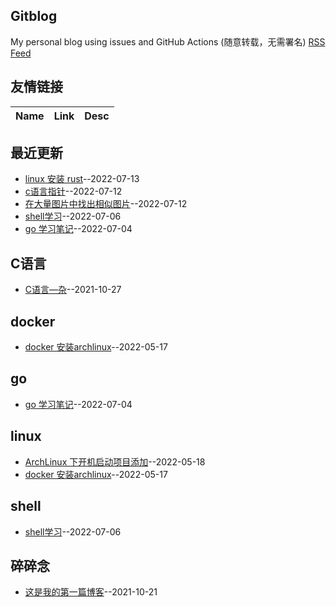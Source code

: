 ## Gitblog
My personal blog using issues and GitHub Actions (随意转载，无需署名)
[RSS Feed](https://raw.githubusercontent.com/zhizunbao84/mygitblog/master/feed.xml)
## 友情链接
| Name | Link | Desc | 
 | ---- | ---- | ---- |
## 最近更新
- [linux 安装 rust](https://github.com/zhizunbao84/mygitblog/issues/11)--2022-07-13
- [c语言指针](https://github.com/zhizunbao84/mygitblog/issues/10)--2022-07-12
- [在大量图片中找出相似图片](https://github.com/zhizunbao84/mygitblog/issues/9)--2022-07-12
- [shell学习](https://github.com/zhizunbao84/mygitblog/issues/8)--2022-07-06
- [go  学习笔记](https://github.com/zhizunbao84/mygitblog/issues/7)--2022-07-04
## C语言
- [C语言—杂](https://github.com/zhizunbao84/mygitblog/issues/2)--2021-10-27
## docker
- [docker 安装archlinux](https://github.com/zhizunbao84/mygitblog/issues/3)--2022-05-17
## go
- [go  学习笔记](https://github.com/zhizunbao84/mygitblog/issues/7)--2022-07-04
## linux
- [ArchLinux 下开机启动项目添加](https://github.com/zhizunbao84/mygitblog/issues/4)--2022-05-18
- [docker 安装archlinux](https://github.com/zhizunbao84/mygitblog/issues/3)--2022-05-17
## shell
- [shell学习](https://github.com/zhizunbao84/mygitblog/issues/8)--2022-07-06
## 碎碎念
- [这是我的第一篇博客](https://github.com/zhizunbao84/mygitblog/issues/1)--2021-10-21
